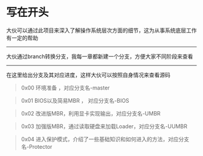 # 写在开头
   
大伙可以通过此项目来深入了解操作系统层次方面的细节，这为从事系统底层工作有一定的帮助

---
   
大伙通过branch转换分支，我每一章都新建一个分支，方便大家不同阶段来查看

---
   
在这里给出分支及其对应进度，这样大伙可以按照自身情况来查看源码
> 0x00 环境准备 ，对应分支名-master
   
> 0x01 BIOS以及简易MBR ， 对应分支名-BIOS

> 0x02 改进版MBR，利用显卡实现输出，对应分支名-UMBR

> 0x03 加强版MBR，通过读取硬盘来加载Loader，对应分支名-UUMBR

> 0x04 进入保护模式，介绍了一些基础知识和如何进入的方法，对应分支名-Protector
